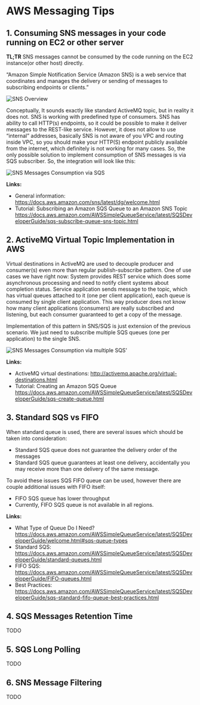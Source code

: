 # AWS Messaging Tips

## 1. Consuming SNS messages in your code running on EC2 or other server

**TL;TR** SNS messages cannot be consumed by the code running on the EC2 instance(or other host) directly.

“Amazon Simple Notification Service (Amazon SNS) is a web service that coordinates and manages the delivery or sending of messages to subscribing endpoints or clients.”

![SNS Overview](https://github.com/szaitsev/aws-notes/blob/master/aws-messaging/images/img10.png)

Conceptually, It sounds exactly like standard ActiveMQ topic, but in reality it does not. SNS is working with predefined type of consumers.
SNS has ability to call HTTP(s) endpoints, so it could be possible to make it deliver messages to the REST-like service. However, it does not allow to use “internal” addresses, basically SNS is not aware of you VPC and routing inside VPC, so you should make your HTTP(S) endpoint publicly available from the internet, which definitely is not working for many cases.
So, the only possible solution to implement consumption of SNS messages is via SQS subscriber. So, the integration will look like this:

![SNS Messages Consumption via SQS](https://github.com/szaitsev/aws-notes/blob/master/aws-messaging/images/img20.png)

**Links:**

- General information:  <https://docs.aws.amazon.com/sns/latest/dg/welcome.html>
- Tutorial: Subscribing an Amazon SQS Queue to an Amazon SNS Topic <https://docs.aws.amazon.com/AWSSimpleQueueService/latest/SQSDeveloperGuide/sqs-subscribe-queue-sns-topic.html>

## 2. ActiveMQ Virtual Topic Implementation in AWS

Virtual destinations in ActiveMQ are used to decouple producer and consumer(s) even more than regular publish-subscribe pattern.
One of use cases we have right now:
System provides REST service which does some asynchronous processing and need to notify client systems about completion status. Service application sends message to the topic, which has virtual queues attached to it (one per client application), each queue is consumed by single client application. This way producer does not know how many client applications (consumers) are really subscribed and listening, but each consumer guaranteed to get a copy of the message.

Implementation of this pattern in SNS/SQS is just extension of the previous scenario. We just need to subscribe multiple SQS queues (one per application) to the single SNS.

![SNS Messages Consumption via multiple SQS'](https://github.com/szaitsev/aws-notes/blob/master/aws-messaging/images/img30.png)

**Links:**

- ActiveMQ virtual destinations: <http://activemq.apache.org/virtual-destinations.html>
- Tutorial: Creating an Amazon SQS Queue <https://docs.aws.amazon.com/AWSSimpleQueueService/latest/SQSDeveloperGuide/sqs-create-queue.html>
  
## 3. Standard SQS vs FIFO

When standard queue is used, there are several issues which should be taken into consideration:

- Standard SQS queue does not guarantee the delivery order of the messages
- Standard SQS queue guarantees at least one delivery, accidentally you may receive more than one delivery of the same message.

To avoid these issues SQS FIFO queue can be used, however there are couple additional issues with FIFO itself:

- FIFO SQS queue has lower throughput
- Currently, FIFO SQS queue is not available in all regions.

**Links:**

- What Type of Queue Do I Need?<https://docs.aws.amazon.com/AWSSimpleQueueService/latest/SQSDeveloperGuide/welcome.html#sqs-queue-types>
- Standard SQS: <https://docs.aws.amazon.com/AWSSimpleQueueService/latest/SQSDeveloperGuide/standard-queues.html>
- FIFO SQS: <https://docs.aws.amazon.com/AWSSimpleQueueService/latest/SQSDeveloperGuide/FIFO-queues.html>
- Best Practices: <https://docs.aws.amazon.com/AWSSimpleQueueService/latest/SQSDeveloperGuide/sqs-standard-fifo-queue-best-practices.html>

## 4. SQS Messages Retention Time

TODO

## 5. SQS Long Polling

TODO

## 6. SNS Message Filtering

TODO
